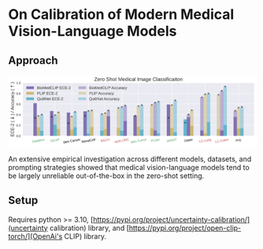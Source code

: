 # On Calibration of Modern Medical Vision-Language Models

## Approach

![alt text](./figs/zero_shot_acc_vs_ece2.png)

An extensive empirical investigation across different models, datasets, and prompting
strategies showed that medical vision-language models tend to be largely unreliable out-of-the-box in the zero-shot setting.

## Setup

Requires python >= 3.10, [https://pypi.org/project/uncertainty-calibration/](uncertainty calibration) library, and [https://pypi.org/project/open-clip-torch/](OpenAi's CLIP) library.
